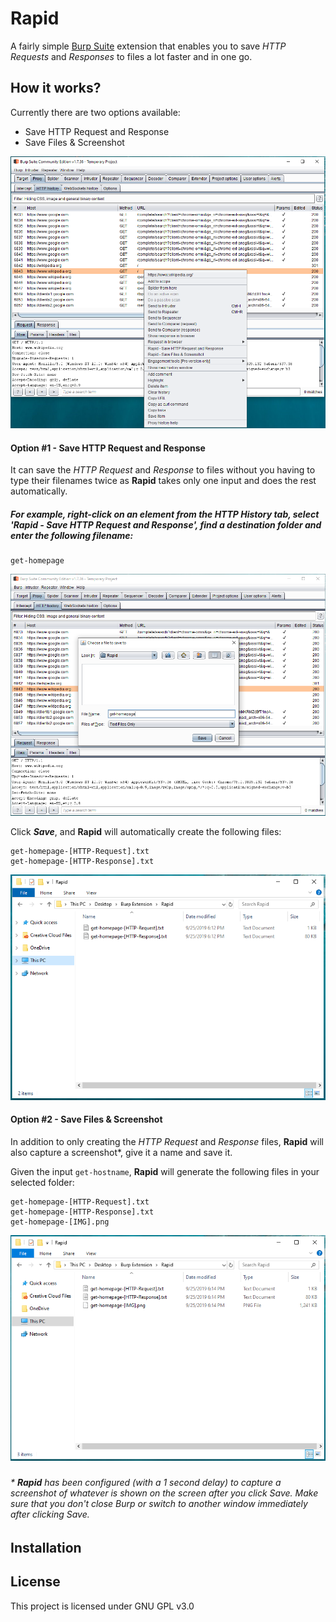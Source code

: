
# Rapid

A fairly simple [Burp Suite](https://portswigger.net/burp) extension that enables you to save *HTTP Requests* and *Responses* to files a lot faster and in one go.

## How it works?
Currently there are two options available:

 - Save HTTP Request and Response
 - Save Files & Screenshot
 
 ![options](rapid-menu-options.PNG)

#### Option #1 - Save HTTP Request and Response
It can save the *HTTP Request* and *Response* to files without you having to type their filenames twice as **Rapid** takes only one input and does the rest automatically.

##### For example, right-click on an element from the HTTP History tab, select 'Rapid - Save HTTP Request and Response', find a destination folder and enter the following filename:

    get-homepage
   ![save-files-dialog](rapid-save-files.PNG)
   
   Click ***Save***, and **Rapid** will automatically create the following files:
   

    get-homepage-[HTTP-Request].txt
    get-homepage-[HTTP-Response].txt
    
   ![saved-files](rapid-saved-files.PNG)
#### Option #2 - Save Files & Screenshot
In addition to only creating the *HTTP Request* and *Response* files, **Rapid** will also capture a screenshot*, give it a name and save it.

Given the input ``` get-hostname ```, **Rapid** will generate the following files in your selected folder:

    get-homepage-[HTTP-Request].txt
    get-homepage-[HTTP-Response].txt
    get-homepage-[IMG].png
   ![saved-files-screenshot](rapid-saved-files-screenshot.PNG)
###
######  \* **Rapid** has been configured (with a 1 second delay) to capture a screenshot of whatever is shown on the screen after you click *Save*.  Make sure that you don't close Burp or switch to another window immediately after clicking *Save*. 

## Installation


## License
This project is licensed under GNU GPL v3.0